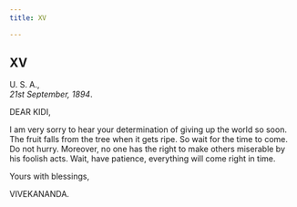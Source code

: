```yaml
---
title: XV

---
```





  

  


## XV

U. S. A.,  
*21st September, 1894*.

DEAR KIDI,

I am very sorry to hear your determination of giving up the world so
soon. The fruit falls from the tree when it gets ripe. So wait for the
time to come. Do not hurry. Moreover, no one has the right to make
others miserable by his foolish acts. Wait, have patience, everything
will come right in time. 

Yours with blessings,

VIVEKANANDA.


